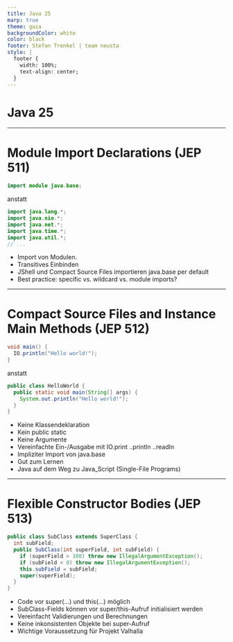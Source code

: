 ```yaml
---
title: Java 25
marp: true
theme: gaia
backgroundColor: white
color: black
footer: Stefan Trenkel | team neusta
style: |
  footer {
    width: 100%;
    text-align: center;
  }
---
```


<!-- _class: lead --> 
# Java 25

---

# Module Import Declarations (JEP 511)

```java
import module java.base;
```

anstatt

```java
import java.lang.*;
import java.nio.*;
import java.net.*;
import java.time.*;
import java.util.*;
// ...
```

- Import von Modulen.
- Transitives Einbinden
- JShell und Compact Source Files importieren java.base per default
- Best practice: specific vs. wildcard vs. module imports?

---

# Compact Source Files and Instance Main Methods (JEP 512)

```java
void main() {
  IO.println("Hello world!");
}
```

anstatt

```java
public class HelloWorld {
  public static void main(String[] args) {
    System.out.println("Hello world!");
  }
}
```

- Keine Klassendeklaration
- Kein public static
- Keine Argumente
- Vereinfachte Ein-/Ausgabe mit IO.print ..println ..readln
- Impliziter Import von java.base
- Gut zum Lernen
- Java auf dem Weg zu Java_Script (Single-File Programs)

---

# Flexible Constructor Bodies (JEP 513)

```java
public class SubClass extends SuperClass {
  int subField;
  public SubClass(int superField, int subField) {
    if (superField > 100) throw new IllegalArgumentException();
    if (subField < 0) throw new IllegalArgumentException();
    this.subField = subField;
    super(superField);
  }
}
```

- Code vor super(...) und this(...) möglich
- SubClass-Fields können vor super/this-Aufruf initialisiert werden
- Vereinfacht Validierungen und Berechnungen
- Keine inkonsistenten Objekte bei super-Aufruf
- Wichtige Voraussetzung für Projekt Valhalla

# 

